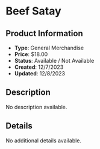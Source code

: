 # Beef Satay

## Product Information
- **Type**: General Merchandise
- **Price**: $18.00
- **Status**: Available / Not Available
- **Created**: 12/7/2023
- **Updated**: 12/8/2023

## Description
No description available.



## Details
No additional details available.
